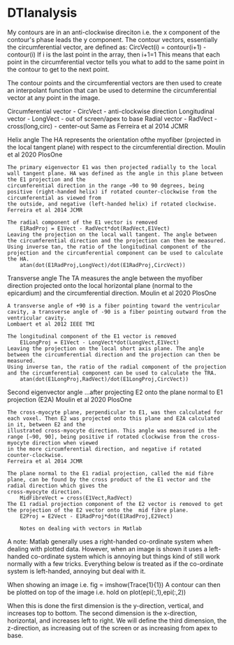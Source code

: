 # DTIanalysis

My contours are in an anti-clockwise direciton i.e. the x component of the contour's phase leads the y component.
The contour vectors, essentially the circumferential vector, are defined as:
	CircVect(i) = contour(i+1) - contour(i)
	If i is the last point in the array, then i+1=1
This means that each point in the circumferential vector tells you what to add to the same point in the contour to get to the next point.

The contour points and the circumferential vectors are then used to create an interpolant function that can be used to determine the circumferential vector
at any point in the image.
	
Circumferential vector - CircVect - anti-clockwise direction
Longitudinal vector - LongVect - out of screen/apex to base
Radial vector - RadVect - cross(long,circ) - center-out
Same as Ferreira et al 2014 JCMR

Helix angle
	The HA represents the orientation ofthe myofiber (projected in the local tangent plane) with respect to the circumferential direction.
	Moulin et al 2020 PlosOne

	The primary eigenvector E1 was then projected radially to the local wall tangent plane. HA was defined as the angle in this plane between the E1 projection and the 
	circumferential direction in the range −90 to 90 degrees, being positive (right-handed helix) if rotated counter-clockwise from the circumferential as viewed from 
	the outside, and negative (left-handed helix) if rotated clockwise.
	Ferreira et al 2014 JCMR
			
	The radial component of the E1 vector is removed
		E1RadProj = E1Vect - RadVect*dot(RadVect,E1Vect)
	Leaving the projection on the local wall tangent. The angle between the circumferential direction and the projection can then be measured.
	Using inverse tan, the ratio of the longitudinal component of the projection and the circumferential component can be used to calculate the HA.
		atan(dot(E1RadProj,LongVect)/dot(E1RadProj,CircVect))

Transverse angle
	The TA measures the angle between the myofiber direction projected onto the local horizontal plane (normal to the epicardium) and the circumferential direction.
	Moulin et al 2020 PlosOne
	
	A transverse angle of +90 is a fiber pointing toward the ventricular cavity, a transverse angle of -90 is a fiber pointing outward from the ventricular cavity.
	Lombaert et al 2012 IEEE TMI
	
	The longitudinal component of the E1 vector is removed
		E1LongProj = E1Vect - LongVect*dot(LongVect,E1Vect)
	Leaving the projection on the local short axis plane. The angle between the circumferential direction and the projection can then be measured.
	Using inverse tan, the ratio of the radial component of the projection and the circumferential component can be used to calculate the TRA.
		atan(dot(E1LongProj,RadVect)/dot(E1LongProj,CircVect))

Second eigenvector angle
	...after projecting E2 onto the plane normal to E1 projection (E2A)
	Moulin et al 2020 PlosOne
	
	The cross-myocyte plane, perpendicular to E1, was then calculated for each voxel. Then E2 was projected onto this plane and E2A calculated in it, between E2 and the 
	illustrated cross-myocyte direction. This angle was measured in the range [−90, 90], being positive if rotated clockwise from the cross-myocyte direction when viewed 
	in the more circumferential direction, and negative if rotated counter-clockwise.
	Ferreira et al 2014 JCMR
	
	The plane normal to the E1 radial projection, called the mid fibre plane, can be found by the cross product of the E1 vector and the radial direction which gives the
	cross-myocyte direction.
		MidFibreVect = cross(E1Vect,RadVect)
	The E1 radial projection component of the E2 vector is removed to get the projection of the E2 vector onto the  mid fibre plane.
		E2Proj = E2Vect - E1RadProj*dot(E1RadProj,E2Vect)
		
		Notes on dealing with vectors in Matlab

A note: Matlab generally uses a right-handed co-ordinate system when dealing with plotted data. However, when an image is shown it uses a left-handed co-ordinate system 
which is annoying but things kind of still work normally with a few tricks.
Everything below is treated as if the co-ordinate system is left-handed, annoying but deal with it.

When showing an image i.e.
	fig = imshow(Trace{1}{1})
A contour can then be plotted on top of the image i.e.
	hold on
	plot(epi(:,1),epi(:,2))

When this is done the first dimension is the y-direction, vertical, and increases top to bottom.
The second dimension is the x-direction, horizontal, and increases left to right.
We will define the third dimension, the z-direction, as increasing out of the screen or as increasing from apex to base.